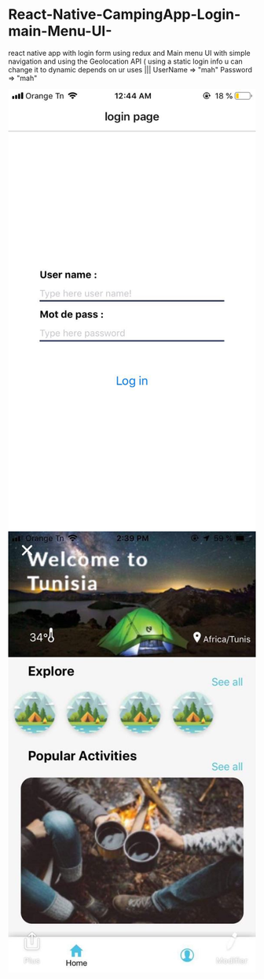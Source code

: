 # React-Native-CampingApp-Login-main-Menu-UI-
react native app with login form using redux and Main menu UI with simple navigation and using the Geolocation API ( using a static login info u can change it to dynamic depends on ur uses  ||| UserName  => "mah" Password => "mah"

![](screenshot/1.jpg)
![](screenshot/2.jpg)
